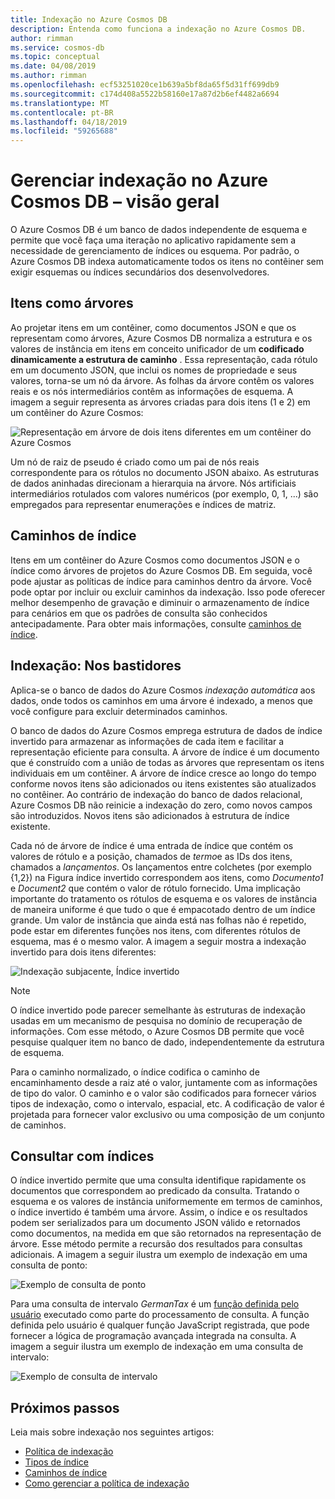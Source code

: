 ```yaml
---
title: Indexação no Azure Cosmos DB
description: Entenda como funciona a indexação no Azure Cosmos DB.
author: rimman
ms.service: cosmos-db
ms.topic: conceptual
ms.date: 04/08/2019
ms.author: rimman
ms.openlocfilehash: ecf53251020ce1b639a5bf8da65f5d31ff699db9
ms.sourcegitcommit: c174d408a5522b58160e17a87d2b6ef4482a6694
ms.translationtype: MT
ms.contentlocale: pt-BR
ms.lasthandoff: 04/18/2019
ms.locfileid: "59265688"
---
```

# <a name="indexing-in-azure-cosmos-db---overview"></a>Gerenciar indexação no Azure Cosmos DB – visão geral

O Azure Cosmos DB é um banco de dados independente de esquema e permite que você faça uma iteração no aplicativo rapidamente sem a necessidade de gerenciamento de índices ou esquema. Por padrão, o Azure Cosmos DB indexa automaticamente todos os itens no contêiner sem exigir esquemas ou índices secundários dos desenvolvedores.

## <a name="items-as-trees"></a>Itens como árvores

Ao projetar itens em um contêiner, como documentos JSON e que os representam como árvores, Azure Cosmos DB normaliza a estrutura e os valores de instância em itens em conceito unificador de um **codificado dinamicamente a estrutura de caminho** . Essa representação, cada rótulo em um documento JSON, que inclui os nomes de propriedade e seus valores, torna-se um nó da árvore. As folhas da árvore contêm os valores reais e os nós intermediários contêm as informações de esquema. A imagem a seguir representa as árvores criadas para dois itens (1 e 2) em um contêiner do Azure Cosmos:

![Representação em árvore de dois itens diferentes em um contêiner do Azure Cosmos](./media/index-overview/indexing-as-tree.png)

Um nó de raiz de pseudo é criado como um pai de nós reais correspondente para os rótulos no documento JSON abaixo. As estruturas de dados aninhadas direcionam a hierarquia na árvore. Nós artificiais intermediários rotulados com valores numéricos (por exemplo, 0, 1, ...) são empregados para representar enumerações e índices de matriz.

## <a name="index-paths"></a>Caminhos de índice

Itens em um contêiner do Azure Cosmos como documentos JSON e o índice como árvores de projetos do Azure Cosmos DB. Em seguida, você pode ajustar as políticas de índice para caminhos dentro da árvore. Você pode optar por incluir ou excluir caminhos da indexação. Isso pode oferecer melhor desempenho de gravação e diminuir o armazenamento de índice para cenários em que os padrões de consulta são conhecidos antecipadamente. Para obter mais informações, consulte [caminhos de índice](index-paths.md).

## <a name="indexing-under-the-hood"></a>Indexação: Nos bastidores

Aplica-se o banco de dados do Azure Cosmos *indexação automática* aos dados, onde todos os caminhos em uma árvore é indexado, a menos que você configure para excluir determinados caminhos.

O banco de dados do Azure Cosmos emprega estrutura de dados de índice invertido para armazenar as informações de cada item e facilitar a representação eficiente para consulta. A árvore de índice é um documento que é construído com a união de todas as árvores que representam os itens individuais em um contêiner. A árvore de índice cresce ao longo do tempo conforme novos itens são adicionados ou itens existentes são atualizados no contêiner. Ao contrário de indexação do banco de dados relacional, Azure Cosmos DB não reinicie a indexação do zero, como novos campos são introduzidos. Novos itens são adicionados à estrutura de índice existente. 

Cada nó de árvore de índice é uma entrada de índice que contém os valores de rótulo e a posição, chamados de *termo*e as IDs dos itens, chamados a *lançamentos*. Os lançamentos entre colchetes (por exemplo {1,2}) na Figura índice invertido correspondem aos itens, como *Documento1* e *Document2* que contém o valor de rótulo fornecido. Uma implicação importante do tratamento os rótulos de esquema e os valores de instância de maneira uniforme é que tudo o que é empacotado dentro de um índice grande. Um valor de instância que ainda está nas folhas não é repetido, pode estar em diferentes funções nos itens, com diferentes rótulos de esquema, mas é o mesmo valor. A imagem a seguir mostra a indexação invertido para dois itens diferentes:

![Indexação subjacente, Índice invertido](./media/index-overview/inverted-index.png)

> [!NOTE]
> O índice invertido pode parecer semelhante às estruturas de indexação usadas em um mecanismo de pesquisa no domínio de recuperação de informações. Com esse método, o Azure Cosmos DB permite que você pesquise qualquer item no banco de dado, independentemente da estrutura de esquema.

Para o caminho normalizado, o índice codifica o caminho de encaminhamento desde a raiz até o valor, juntamente com as informações de tipo do valor. O caminho e o valor são codificados para fornecer vários tipos de indexação, como o intervalo, espacial, etc. A codificação de valor é projetada para fornecer valor exclusivo ou uma composição de um conjunto de caminhos.

## <a name="querying-with-indexes"></a>Consultar com índices

O índice invertido permite que uma consulta identifique rapidamente os documentos que correspondem ao predicado da consulta. Tratando o esquema e os valores de instância uniformemente em termos de caminhos, o índice invertido é também uma árvore. Assim, o índice e os resultados podem ser serializados para um documento JSON válido e retornados como documentos, na medida em que são retornados na representação de árvore. Esse método permite a recursão dos resultados para consultas adicionais. A imagem a seguir ilustra um exemplo de indexação em uma consulta de ponto:  

![Exemplo de consulta de ponto](./media/index-overview/index-point-query.png)

Para uma consulta de intervalo *GermanTax* é um [função definida pelo usuário](stored-procedures-triggers-udfs.md#udfs) executado como parte do processamento de consulta. A função definida pelo usuário é qualquer função JavaScript registrada, que pode fornecer a lógica de programação avançada integrada na consulta. A imagem a seguir ilustra um exemplo de indexação em uma consulta de intervalo:

![Exemplo de consulta de intervalo](./media/index-overview/index-range-query.png)

## <a name="next-steps"></a>Próximos passos

Leia mais sobre indexação nos seguintes artigos:

- [Política de indexação](index-policy.md)
- [Tipos de índice](index-types.md)
- [Caminhos de índice](index-paths.md)
- [Como gerenciar a política de indexação](how-to-manage-indexing-policy.md)
